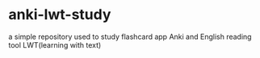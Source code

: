 # anki-lwt-study
a simple repository used to study flashcard app Anki and English reading tool LWT(learning with text)
